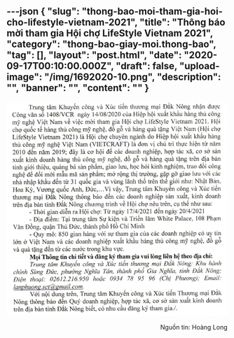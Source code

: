 ---json
{
    "slug": "thong-bao-moi-tham-gia-hoi-cho-lifestyle-vietnam-2021",
    "title": "Thông báo mời tham gia Hội chợ LifeStyle Vietnam 2021",
    "category": "thong-bao-giay-moi.thong-bao",
    "tag": [],
    "layout": "post.html",
    "date": "2020-09-17T00:10:00.000Z",
    "draft": false,
    "upload-image": "/img/1692020-10.png",
    "description": "",
    "banner": "",
    "__content__": ""
}
---
<p style="text-align:center"><img alt="" src="/img/1692020-10.png" /></p>

<p style="text-align:right">Nguồn tin: Ho&agrave;ng Long</p>

